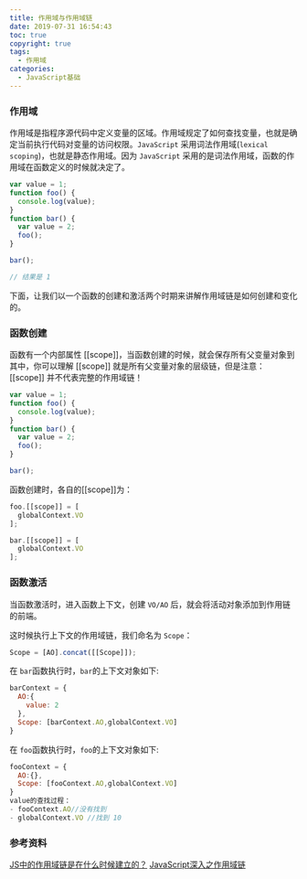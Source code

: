 ```yaml
---
title: 作用域与作用域链
date: 2019-07-31 16:54:43
toc: true
copyright: true
tags:
  - 作用域
categories:
  - JavaScript基础
---
```


### 作用域
作用域是指程序源代码中定义变量的区域。作用域规定了如何查找变量，也就是确定当前执行代码对变量的访问权限。`JavaScript` 采用词法作用域(`lexical scoping`)，也就是静态作用域。因为 `JavaScript` 采用的是词法作用域，函数的作用域在函数定义的时候就决定了。
<!--more-->
```js
var value = 1;
function foo() {
  console.log(value);
}
function bar() {
  var value = 2;
  foo();
}

bar();

// 结果是 1
```
下面，让我们以一个函数的创建和激活两个时期来讲解作用域链是如何创建和变化的。
### 函数创建
函数有一个内部属性 [[scope]]，当函数创建的时候，就会保存所有父变量对象到其中，你可以理解 [[scope]] 就是所有父变量对象的层级链，但是注意：[[scope]] 并不代表完整的作用域链！
``` js
var value = 1;
function foo() {
  console.log(value);
}
function bar() {
  var value = 2;
  foo();
}

bar();
```
函数创建时，各自的[[scope]]为：
```js
foo.[[scope]] = [
  globalContext.VO
];

bar.[[scope]] = [
  globalContext.VO
];
``` 

### 函数激活
当函数激活时，进入函数上下文，创建 `VO/AO` 后，就会将活动对象添加到作用链的前端。

这时候执行上下文的作用域链，我们命名为 `Scope`：
```js
Scope = [AO].concat([[Scope]]);
```
在 `bar`函数执行时，`bar`的上下文对象如下:

```js
barContext = {
  AO:{
    value: 2
  },
  Scope: [barContext.AO,globalContext.VO]
}
```
在 `foo`函数执行时，`foo`的上下文对象如下:
```js
fooContext = {
  AO:{},
  Scope: [fooContext.AO,globalContext.VO]
}
value的查找过程：
- fooContext.AO//没有找到
- globalContext.VO //找到 10
```

### 参考资料
[JS中的作用域链是在什么时候建立的？](https://www.zhihu.com/question/36751764)
[JavaScript深入之作用域链](https://github.com/yy9306/yy9306.github.io/issues/15)